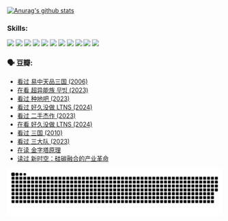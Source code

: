 
[![Anurag's github stats](https://github-readme-stats.vercel.app/api?username=w940853815)](https://github.com/anuraghazra/github-readme-stats)

### Skills:

<code><img height="32" src="https://cdn.jsdelivr.net/npm/simple-icons@v5/icons/python.svg"></code>
<code><img height="32" src="https://cdn.jsdelivr.net/npm/simple-icons@v5/icons/javascript.svg"></code>
<code><img height="32" src="https://cdn.jsdelivr.net/npm/simple-icons@v5/icons/django.svg"></code>
<code><img height="32" src="https://cdn.jsdelivr.net/npm/simple-icons@v5/icons/flask.svg"></code>
<code><img height="32" src="https://cdn.jsdelivr.net/npm/simple-icons@v5/icons/vuetify.svg"></code>
<code><img height="32" src="https://cdn.jsdelivr.net/npm/simple-icons@v5/icons/git.svg"></code>
<code><img height="32" src="https://cdn.jsdelivr.net/npm/simple-icons@v5/icons/docker.svg"></code>
<code><img height="32" src="https://cdn.jsdelivr.net/npm/simple-icons@v5/icons/postgresql.svg"></code>
<code><img height="32" src="https://cdn.jsdelivr.net/npm/simple-icons@v5/icons/elasticsearch.svg"></code>
<code><img height="32" src="https://cdn.jsdelivr.net/npm/simple-icons@v5/icons/macos.svg"></code>
<code><img height="32" src="https://cdn.jsdelivr.net/npm/simple-icons@v5/icons/linux.svg"></code>

### 🗣 豆瓣:

<!-- DOUBAN-ACTIVITIES:START -->
- [看过 易中天品三国‎ (2006)](https://www.douban.com/people/136069238/status/4529910812/?_i=08625757)
- [在看 超异能族 무빙‎ (2023)](https://www.douban.com/people/136069238/status/4527291077/?_i=08625757)
- [看过 种地吧‎ (2023)](https://www.douban.com/people/136069238/status/4527289637/?_i=08625757)
- [看过 好久没做 LTNS‎ (2024)](https://www.douban.com/people/136069238/status/4527289515/?_i=08625757)
- [看过 二手杰作‎ (2023)](https://www.douban.com/people/136069238/status/4522502716/?_i=08625757)
- [在看 好久没做 LTNS‎ (2024)](https://www.douban.com/people/136069238/status/4521969883/?_i=08625757)
- [看过 三国‎ (2010)](https://www.douban.com/people/136069238/status/4521634661/?_i=08625757)
- [看过 三大队‎ (2023)](https://www.douban.com/people/136069238/status/4510323325/?_i=08625757)
- [在读 金字塔原理](https://www.douban.com/people/136069238/status/4507497587/?_i=08625757)
- [读过 新时空：硅碳融合的产业革命](https://www.douban.com/people/136069238/status/4506659177/?_i=08625757)
<!-- DOUBAN-ACTIVITIES:END -->


![Snake animation](https://raw.githubusercontent.com/w940853815/w940853815/output/github-contribution-grid-snake.svg)

<!--
**w940853815/w940853815** is a ✨ _special_ ✨ repository because its `README.md` (this file) appears on your GitHub profile.

Here are some ideas to get you started:

- 🔭 I’m currently working on ...
- 🌱 I’m currently learning ...
- 👯 I’m looking to collaborate on ...
- 🤔 I’m looking for help with ...
- 💬 Ask me about ...
- 📫 How to reach me: ...
- 😄 Pronouns: ...
- ⚡ Fun fact: ...
-->
